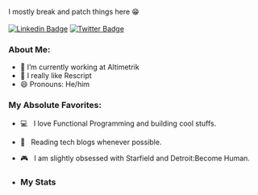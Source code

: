 

I mostly break and patch things here 😁
<br />
<br/>
[![Linkedin Badge](https://img.shields.io/badge/-Manash-blue?style=flat&logo=Linkedin&logoColor=white&link=https://www.linkedin.com/in/manash-ranjan-gouda/)](https://www.linkedin.com/in/manash-ranjan-gouda/)
[![Twitter Badge](https://img.shields.io/badge/-@GoudaManash-1ca0f1?style=flat&labelColor=1ca0f1&logo=twitter&logoColor=white&link=https://x.com/GoudaManash)](https://x.com/GoudaManash)

### About Me:
- 🔭 I’m currently working at Altimetrik
- 🌱 I really like Rescript 
- 😄 Pronouns: He/him

### My Absolute Favorites:

- 💻 &nbsp; I love Functional Programming and building cool stuffs.
- 📰 &nbsp; Reading tech blogs whenever possible.
- 🎮 &nbsp; I am slightly obsessed with Starfield and Detroit:Become Human.

- ### My Stats
